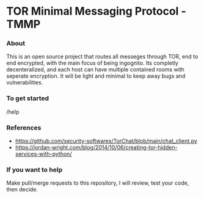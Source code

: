 # TOR Minimal Messaging Protocol - TMMP

### About
This is an open source project that routes all messeges through TOR, end to end encrypted, with the main focus of being ingognito. Its completly decenteralized,
and each host can have multiple contained rooms with seperate encryption. It will be light and minimal to keep away bugs and vulnerabilities.

### To get started
/help

### References
- https://github.com/security-softwares/TorChat/blob/main/chat_client.py
- https://jordan-wright.com/blog/2014/10/06/creating-tor-hidden-services-with-python/

### If you want to help
Make pull/merge requests to this repository, I will review, test your code, then decide.
